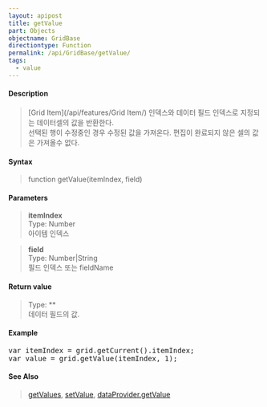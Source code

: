 ```yaml
---
layout: apipost
title: getValue
part: Objects
objectname: GridBase
directiontype: Function
permalink: /api/GridBase/getValue/
tags:
  - value
---
```



#### Description

> [Grid Item](/api/features/Grid Item/) 인덱스와 데이터 필드 인덱스로 지정되는 데이터셀의 값을 반환한다.  
> 선택된 행이 수정중인 경우 수정된 값을 가져온다. 편집이 완료되지 않은 셀의 값은 가져올수 없다.  

#### Syntax

> function getValue(itemIndex, field)  

#### Parameters

> **itemIndex**  
> Type: Number  
> 아이템 인덱스  

> **field**  
> Type: Number\|String  
> 필드 인덱스 또는 fieldName  

#### Return value

> Type: **  
> 데이터 필드의 값.  

#### Example

<pre class="prettyprint">
var itemIndex = grid.getCurrent().itemIndex;
var value = grid.getValue(itemIndex, 1);
</pre>

#### See Also
> [getValues](/api/GridView/getValues), [setValue](/api/GridBase/setValue), [dataProvider.getValue](/api/LocalDataProvider/getValue/)